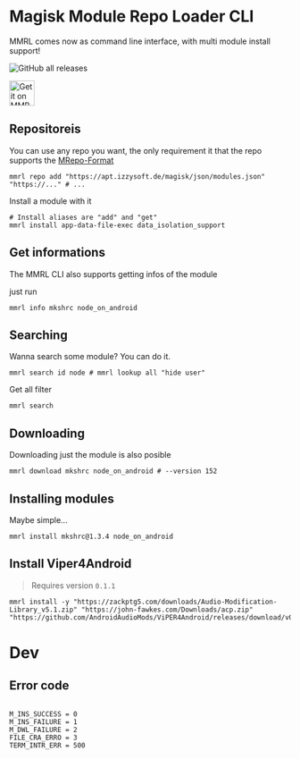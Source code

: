 # Magisk Module Repo Loader CLI

MMRL comes now as command line interface, with multi module install support!

<img alt="GitHub all releases" src="https://img.shields.io/github/downloads/DerGoogler/MMRL-CLI/total">

<a href="https://mmrl.dergoogler.com/?module=mmrl"><img height="45px" alt="Get it on MMRL" src="https://mmrl.dergoogler.com/assets/MMRL-Badge.svg"></a>

## Repositoreis

You can use any repo you want, the only requirement it that the repo supports the [MRepo-Format](https://github.com/ya0211/magisk-modules-repo-util)

```shell
mmrl repo add "https://apt.izzysoft.de/magisk/json/modules.json" "https://..." # ...
```

Install a module with it

```shell
# Install aliases are "add" and "get"
mmrl install app-data-file-exec data_isolation_support
```

## Get informations

The MMRL CLI also supports getting infos of the module

just run

```shell
mmrl info mkshrc node_on_android
```

## Searching

Wanna search some module? You can do it.

```shell
mmrl search id node # mmrl lookup all "hide user"
```

Get all filter

```shell
mmrl search
```

## Downloading

Downloading just the module is also posible

```shell
mmrl download mkshrc node_on_android # --version 152
```

## Installing modules

Maybe simple...

```shell
mmrl install mkshrc@1.3.4 node_on_android
```

## Install Viper4Android

> Requires version `0.1.1`

```shell
mmrl install -y "https://zackptg5.com/downloads/Audio-Modification-Library_v5.1.zip" "https://john-fawkes.com/Downloads/acp.zip" "https://github.com/AndroidAudioMods/ViPER4Android/releases/download/v0.5.0/V4A_Magisk_Module_0.5.0.zip"
```

# Dev

## Error code

```properties

M_INS_SUCCESS = 0
M_INS_FAILURE = 1
M_DWL_FAILURE = 2
FILE_CRA_ERRO = 3
TERM_INTR_ERR = 500
```
